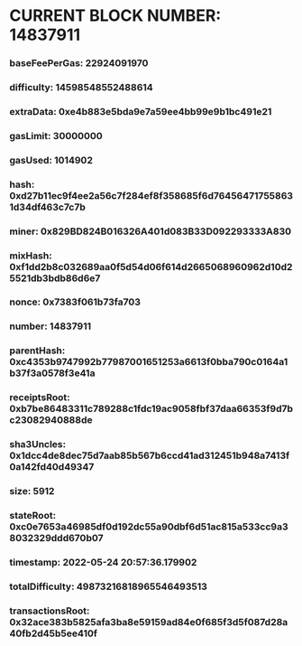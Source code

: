 # CURRENT BLOCK NUMBER: 14837911

### baseFeePerGas: 22924091970
### difficulty: 14598548552488614
### extraData: 0xe4b883e5bda9e7a59ee4bb99e9b1bc491e21
### gasLimit: 30000000
### gasUsed: 1014902
### hash: 0xd27b11ec9f4ee2a56c7f284ef8f358685f6d764564717558631d34df463c7c7b
### miner: 0x829BD824B016326A401d083B33D092293333A830
### mixHash: 0xf1dd2b8c032689aa0f5d54d06f614d2665068960962d10d25521db3bdb86d6e7
### nonce: 0x7383f061b73fa703
### number: 14837911
### parentHash: 0xc4353b9747992b77987001651253a6613f0bba790c0164a1b37f3a0578f3e41a
### receiptsRoot: 0xb7be86483311c789288c1fdc19ac9058fbf37daa66353f9d7bc23082940888de
### sha3Uncles: 0x1dcc4de8dec75d7aab85b567b6ccd41ad312451b948a7413f0a142fd40d49347
### size: 5912
### stateRoot: 0xc0e7653a46985df0d192dc55a90dbf6d51ac815a533cc9a38032329ddd670b07
### timestamp: 2022-05-24 20:57:36.179902
### totalDifficulty: 49873216818965546493513
### transactionsRoot: 0x32ace383b5825afa3ba8e59159ad84e0f685f3d5f087d28a40fb2d45b5ee410f
